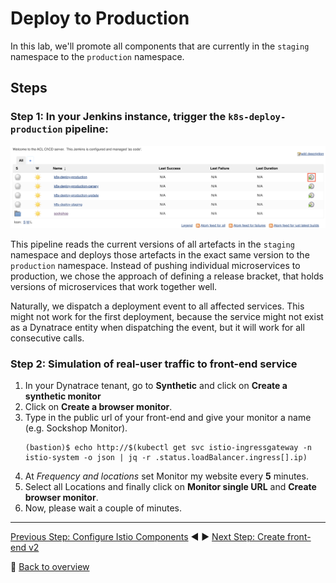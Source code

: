 # Deploy to Production

In this lab, we'll promote all components that are currently in the `staging` namespace to the `production` namespace.

## Steps

### Step 1: In your Jenkins instance, trigger the `k8s-deploy-production` pipeline:

![trigger k8s-deploy-production](../assets/trigger-k8s-deploy-production.png)

This pipeline reads the current versions of all artefacts in the `staging` namespace and deploys those artefacts in the exact same version to the `production` namespace. Instead of pushing individual microservices to production, we chose the approach of defining a release bracket, that holds versions of microservices that work together well.

Naturally, we dispatch a deployment event to all affected services. This might not work for the first deployment, because the service might not exist as a Dynatrace entity when dispatching the event, but it will work for all consecutive calls.

### Step 2: Simulation of real-user traffic to front-end service

1. In your Dynatrace tenant, go to **Synthetic** and click on **Create a synthetic monitor**
1. Click on **Create a browser monitor**.
1. Type in the public url of your front-end and give your monitor a name (e.g. Sockshop Monitor).
    ```
    (bastion)$ echo http://$(kubectl get svc istio-ingressgateway -n istio-system -o json | jq -r .status.loadBalancer.ingress[].ip)
    ```
1. At *Frequency and locations* set Monitor my website every **5** minutes.
1. Select all Locations and finally click on **Monitor single URL** and **Create browser monitor**.
1. Now, please wait a couple of minutes.

---
[Previous Step: Configure Istio Components](../2_Configure_istio_components) :arrow_backward: :arrow_forward: [Next Step: Create front-end v2](../4_Create_front-end_v2)

:arrow_up_small: [Back to overview](../)
